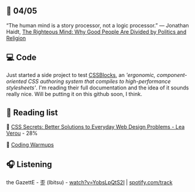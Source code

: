 ## :date:  04/05
“The human mind is a story processor, not a logic processor.” 
― Jonathan Haidt, [The Righteous Mind: Why Good People Are Divided by Politics and Religion](https://www.goodreads.com/book/show/11324722-the-righteous-mind)


## 💻 Code
Just started a side project to test [CSSBlocks](https://github.com/linkedin/css-blocks), an _'ergonomic, component-oriented CSS authoring system that compiles to high-performance stylesheets'_. I'm reading their full documentation and the idea of it sounds really nice. Will be putting it on this github soon, I think.


## 📰 Reading list

📖 [CSS Secrets: Better Solutions to Everyday Web Design Problems - Lea Verou](https://www.amazon.com/CSS-Secrets-Solutions-Everyday-Problems/dp/1449372635) - 28%

📄 [Coding Warmups](https://dev.to/joshuaswift/coding-warmups--44oc)


## 🎧 Listening
the GazettE - 歪 (Ibitsu) - [watch?v=YobsLpQtS2I](https://www.youtube.com/watch?v=YobsLpQtS2I) | [spotify.com/track](https://open.spotify.com/track/0aLXuYOxr6MHI1aUhSNwyy?si=On6uKFzuQG6BoDXmoYbT6w)
